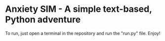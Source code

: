 # Anxiety SIM - A simple text-based, Python adventure

To run, just open a terminal in the repository and run the "run.py" file. Enjoy!
